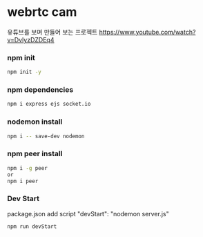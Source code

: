 # webrtc cam
유튜브를 보며 만들어 보는 프로젝트
https://www.youtube.com/watch?v=DvlyzDZDEq4

### npm init
```bash
npm init -y
```

### npm dependencies
```bash
npm i express ejs socket.io
```

### nodemon install
```bash
npm i -- save-dev nodemon
```

### npm peer install
```bash
npm i -g peer
or
npm i peer
```

### Dev Start
package.json
add script
"devStart": "nodemon server.js"

```bash
npm run devStart
```